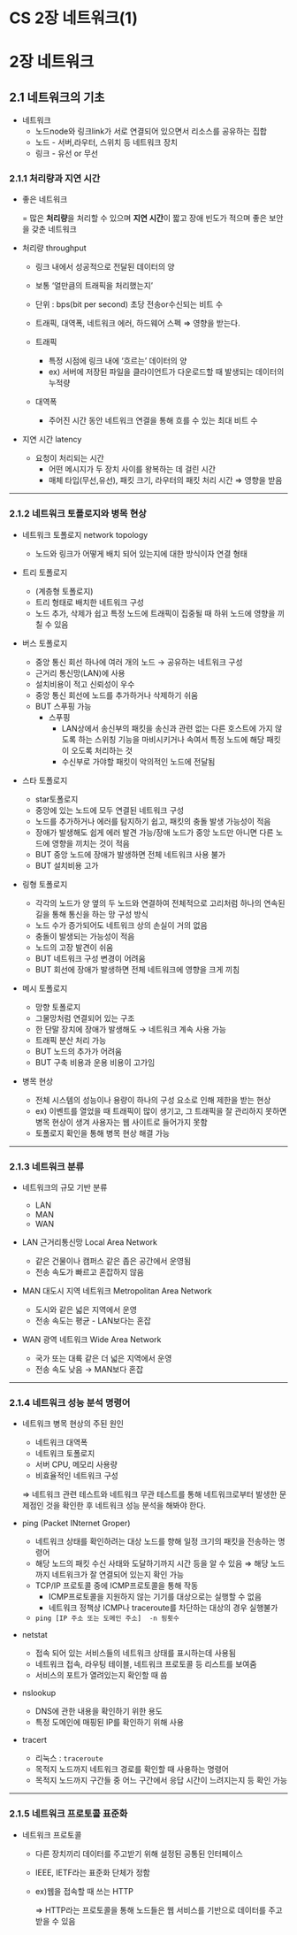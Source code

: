 # CS 2장 네트워크(1)


# 2장 네트워크

## 2.1 네트워크의 기초

- 네트워크
    - 노드node와 링크link가 서로 연결되어 있으면서 리소스를 공유하는 집합
    - 노드 - 서버,라우터, 스위치 등 네트워크 장치
    - 링크 - 유선 or 무선

### 2.1.1 처리량과 지연 시간

- 좋은 네트워크
    
    = 많은 **처리량**을 처리할 수 있으며 **지연 시간**이 짧고 장애 빈도가 적으며 좋은 보안을 갖춘 네트워크
    

- 처리량 throughput
    - 링크 내에서 성공적으로 전달된 데이터의 양
    - 보통 ‘얼만큼의 트래픽을 처리했는지’
    - 단위 : bps(bit per second) 초당 전송or수신되는 비트 수
    - 트래픽, 대역폭, 네트워크 에러, 하드웨어 스펙 ⇒ 영향을 받는다.
    
    - 트래픽
        - 특정 시점에 링크 내에 ‘흐르는’ 데이터의 양
        - ex) 서버에 저장된 파일을 클라이언트가 다운로드할 때 발생되는 데이터의 누적량
    - 대역폭
        - 주어진 시간 동안 네트워크 연결을 통해 흐를 수 있는 최대 비트 수
    
- 지연 시간 latency
    - 요청이 처리되는 시간
        - 어떤  메시지가 두 장치 사이를 왕복하는 데 걸린 시간
        - 매체 타입(무선,유선), 패킷 크기, 라우터의 패킷 처리 시간 ⇒ 영향을 받음

---

### 2.1.2 네트워크 토폴로지와 병목 현상

- 네트워크 토폴로지 network topology
    - 노드와 링크가 어떻게 배치 되어 있는지에 대한 방식이자 연결 형태

- 트리 토폴로지
    - (계층형 토폴로지)
    - 트리 형태로 배치한 네트워크 구성
    - 노드 추가, 삭제가 쉽고 특정 노드에 트래픽이 집중될 때 하위 노드에 영향을 끼칠 수 있음
- 버스 토폴로지
    - 중앙 통신 회선 하나에 여러 개의 노드 → 공유하는 네트워크 구성
    - 근거리 통신망(LAN)에 사용
    - 설치비용이 적고 신뢰성이 우수
    - 중앙 통신 회선에 노드를 추가하거나 삭제하기 쉬움
    - BUT 스푸핑 가능
        - 스푸핑
            - LAN상에서 송신부의 패킷을 송신과 관련 없는 다른 호스트에 가지 않도록 하는 스위칭 기능을 마비시키거나 속여서 특정 노드에 해당 패킷이 오도록 처리하는 것
            - 수신부로 가야할 패킷이 악의적인 노드에 전달됨
- 스타 토폴로지
    - star토폴로지
    - 중앙에 있는 노드에 모두 연결된 네트워크 구성
    - 노드를 추가하거나 에러를 탐지하기 쉽고, 패킷의 충돌 발생 가능성이 적음
    - 장애가 발생해도 쉽게 에러 발견 가능/장애 노드가 중앙 노드만 아니면 다른 노드에 영향을 끼치는 것이 적음
    - BUT 중앙 노드에 장애가 발생하면 전체 네트워크 사용 불가
    - BUT 설치비용 고가
- 링형 토폴로지
    - 각각의 노드가 양 옆의 두 노드와 연결하여 전체적으로 고리처럼 하나의 연속된 길을 통해 통신을 하는 망 구성 방식
    - 노드 수가 증가되어도 네트워크 상의 손실이 거의 없음
    - 충돌이 발생되는 가능성이 적음
    - 노드의 고장 발견이 쉬움
    - BUT 네트워크 구성 변경이 어려움
    - BUT 회선에 장애가 발생하면 전체 네트워크에 영향을 크게 끼침
- 메시 토폴로지
    - 망향 토폴로지
    - 그물망처럼 연결되어 있는 구조
    - 한 단말 장치에 장애가 발생해도 → 네트워크 계속 사용 가능
    - 트래픽 분산 처리 가능
    - BUT 노드의 추가가 어려움
    - BUT 구축 비용과 운용 비용이 고가임

- 병목 현상
    - 전체 시스템의 성능이나 용량이 하나의 구성 요소로 인해 제한을 받는 현상
    - ex) 이벤트를 열었을 때 트래픽이 많이 생기고, 그 트래픽을 잘 관리하지 못하면 병목 현상이 생겨 사용자는 웹 사이트로 들어가지 못함
    - 토폴로지 확인을 통해 병목 현상 해결 가능
    

---

### 2.1.3 네트워크 분류

- 네트워크의 규모 기반 분류
    - LAN
    - MAN
    - WAN

- LAN 근거리통신망 Local Area Network
    - 같은 건물이나 캠퍼스 같은 좁은 공간에서 운영됨
    - 전송 속도가 빠르고 혼잡하지 않음
- MAN 대도시 지역 네트워크 Metropolitan Area Network
    - 도시와 같은 넓은 지역에서 운영
    - 전송 속도는 평균 - LAN보다는 혼잡
- WAN 광역 네트워크 Wide Area Network
    - 국가 또는 대륙 같은 더 넓은 지역에서 운영
    - 전송 속도 낮음 → MAN보다 혼잡
    

---

### 2.1.4 네트워크 성능 분석 명령어

- 네트워크 병목 현상의 주된 원인
    - 네트워크 대역폭
    - 네트워크 토폴로지
    - 서버 CPU, 메모리 사용량
    - 비효율적인 네트워크 구성
    
    ⇒ 네트워크 관련 테스트와 네트워크 무관 테스트를 통해 네트워크로부터 발생한 문제점인 것을 확인한 후 네트워크 성능 분석을 해봐야 한다.
    

- ping (Packet INternet Groper)
    - 네트워크 상태를 확인하려는 대상 노드를 향해 일정 크기의 패킷을 전송하는 명령어
    - 해당 노드의 패킷 수신 사태와 도달하기까지 시간 등을 알 수 있음 ⇒ 해당 노드까지 네트워크가 잘 연결되어 있는지 확인 가능
    - TCP/IP 프로토콜 중에 ICMP프로토콜을 통해 작동
        - ICMP프로토콜을 지원하지 않는 기기를 대상으로는 실행할 수 없음
        - 네트워크 정책상 ICMP나 traceroute를 차단하는 대상의 경우 실행불가
    - `ping [IP 주소 또는 도메인 주소]  -n 핑횟수`
    
- netstat
    - 접속 되어 있는 서비스들의 네트워크 상태를 표시하는데 사용됨
    - 네트워크 접속, 라우팅 테이블, 네트워크 프로토콜 등 리스트를 보여줌
    - 서비스의 포트가 열려있는지 확인할 때 씀

- nslookup
    - DNS에 관한 내용을 확인하기 위한 용도
    - 특정 도메인에 매핑된 IP를 확인하기 위해 사용
- tracert
    - 리눅스 : `traceroute`
    - 목적지 노드까지 네트워크 경로를 확인할 때 사용하는 명령어
    - 목적지 노드까지 구간들 중 어느 구간에서 응답 시간이 느려지는지 등 확인 가능

---

### 2.1.5 네트워크 프로토콜 표준화

- 네트워크 프로토콜
    - 다른 장치끼리 데이터를 주고받기 위해 설정된 공통된 인터페이스
    - IEEE, IETF라는 표준화 단체가 정함
    - ex)웹을 접속할 때 쓰는 HTTP
        
        ⇒ HTTP라는 프로토콜을 통해 노드들은 웹 서비스를 기반으로 데이터를 주고 받을 수 있음